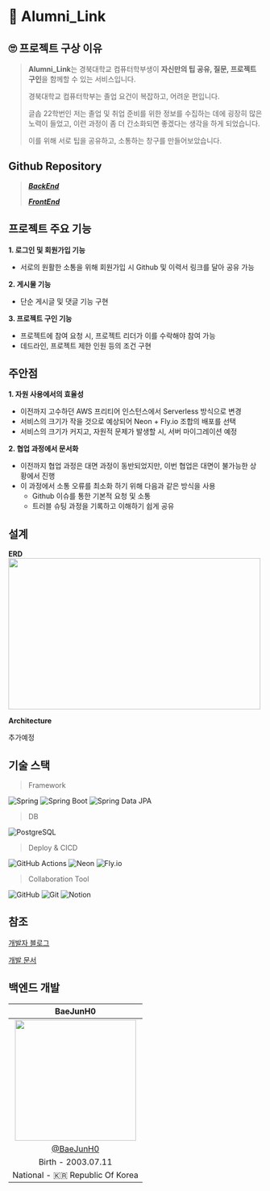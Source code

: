 # 📃 Alumni_Link

## 🙄 프로젝트 구상 이유
> **Alumni_Link**는 경북대학교 컴퓨터학부생이 **자신만의 팁 공유, 질문, 프로젝트 구인**을 함께할 수 있는 서비스입니다.
> 
> 경북대학교 컴퓨터학부는 졸업 요건이 복잡하고, 어려운 편입니다.
>
> 글솝 22학번인 저는 졸업 및 취업 준비를 위한 정보를 수집하는 데에 굉장히 많은 노력이 들었고, 이런 과정이 좀 더 간소화되면 좋겠다는 생각을 하게 되었습니다.
>
> 이를 위해 서로 팁을 공유하고, 소통하는 창구를 만들어보았습니다.

## Github Repository
> [**_BackEnd_**](https://github.com/BaeJunH0/AlumniLink_BE)
>
> [**_FrontEnd_**](https://github.com/Sunja-An/AlumniLink_FE)

## 프로젝트 주요 기능
**1. 로그인 및 회원가입 기능**
   - 서로의 원활한 소통을 위해 회원가입 시 Github 및 이력서 링크를 달아 공유 가능
     
**2. 게시물 기능**
   - 단순 게시글 및 댓글 기능 구현

**3. 프로젝트 구인 기능**
   - 프로젝트에 참여 요청 시, 프로젝트 리더가 이를 수락해야 참여 가능
   - 데드라인, 프로젝트 제한 인원 등의 조건 구현

## 주안점
**1. 자원 사용에서의 효율성**
   - 이전까지 고수하던 AWS 프리티어 인스턴스에서 Serverless 방식으로 변경
   - 서비스의 크기가 작을 것으로 예상되어 Neon + Fly.io 조합의 배포를 선택
   - 서비스의 크기가 커지고, 자원적 문제가 발생할 시, 서버 마이그레이션 예정
     
**2. 협업 과정에서 문서화**
   - 이전까지 협업 과정은 대면 과정이 동반되었지만, 이번 협업은 대면이 불가능한 상황에서 진행
   - 이 과정에서 소통 오류를 최소화 하기 위해 다음과 같은 방식을 사용
     - Github 이슈를 통한 기본적 요청 및 소통
     - 트러블 슈팅 과정을 기록하고 이해하기 쉽게 공유

## 설계
**ERD**
<br>
<img src="https://github.com/user-attachments/assets/a96bce6c-817c-4046-bb4c-06d1bc107b2a" width="500" height="300">

**Architecture**

추가예정

## 기술 스택
> Framework
> 
![Spring](https://img.shields.io/badge/Spring-6DB33F?style=for-the-badge&logo=spring&logoColor=white)
![Spring Boot](https://img.shields.io/badge/Spring%20Boot-6DB33F?style=for-the-badge&logo=springboot&logoColor=white)
![Spring Data JPA](https://img.shields.io/badge/Spring%20Data%20JPA-6DB33F?style=for-the-badge&logo=spring&logoColor=white)
> DB
> 
![PostgreSQL](https://img.shields.io/badge/PostgreSQL-316192?style=for-the-badge&logo=postgresql&logoColor=white)
> Deploy & CICD
>
![GitHub Actions](https://img.shields.io/badge/GitHub%20Actions-2088FF?style=for-the-badge&logo=githubactions&logoColor=white)
![Neon](https://img.shields.io/badge/Neon-0000FF?style=for-the-badge&logo=postgresql&logoColor=white)
![Fly.io](https://img.shields.io/badge/Fly.io-8E75FF?style=for-the-badge&logo=flydotio&logoColor=white)
> Collaboration Tool
>
![GitHub](https://img.shields.io/badge/GitHub-181717?style=for-the-badge&logo=github&logoColor=white)
![Git](https://img.shields.io/badge/Git-F05032?style=for-the-badge&logo=git&logoColor=white)
![Notion](https://img.shields.io/badge/Notion-000000?style=for-the-badge&logo=notion&logoColor=white)

## 참조
[개발자 블로그](https://velog.io/@baejunh0/posts)

[개발 문서](https://tasty-sundae-b2e.notion.site/Docs-193c18f57d2b805c920df278d7275c5a?pvs=4)

## 백엔드 개발
|                     BaeJunH0                       |
| :------------------------------------------------: |
| <img width="240px" src="https://avatars.githubusercontent.com/u/114082026?v=4" /> |
|     [@BaeJunH0](https://github.com/BaeJunH0)       |
|                 Birth - 2003.07.11                 |
|          National - 🇰🇷 Republic Of Korea           |
